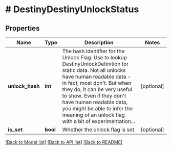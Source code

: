 # # DestinyDestinyUnlockStatus

## Properties

Name | Type | Description | Notes
------------ | ------------- | ------------- | -------------
**unlock_hash** | **int** | The hash identifier for the Unlock Flag. Use to lookup DestinyUnlockDefinition for static data. Not all unlocks have human readable data - in fact, most don&#39;t. But when they do, it can be very useful to show. Even if they don&#39;t have human readable data, you might be able to infer the meaning of an unlock flag with a bit of experimentation... | [optional]
**is_set** | **bool** | Whether the unlock flag is set. | [optional]

[[Back to Model list]](../../README.md#models) [[Back to API list]](../../README.md#endpoints) [[Back to README]](../../README.md)
